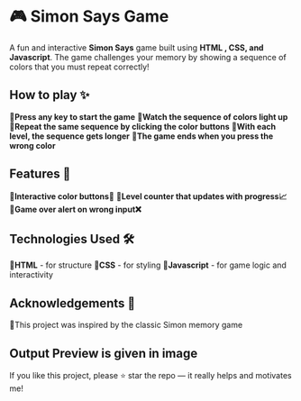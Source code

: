 # 🎮 Simon Says Game

A fun and interactive **Simon Says** game built using **HTML , CSS, and Javascript**.
The game challenges your memory by showing a sequence of colors that you must repeat correctly!

##  How to play ✨
🔹**Press any key to start the game**
🔹**Watch the sequence of colors light up**
🔹**Repeat the same sequence by clicking the color buttons**
🔹**With each level, the sequence gets longer**
🔹**The game ends when you press the wrong color**

## Features 🚀
🔹**Interactive color buttons🎨**
🔹**Level counter that updates with progress📈**
🔹**Game over alert on wrong input❌**

## Technologies Used 🛠️
🔹**HTML** - for structure
🔹**CSS**  - for styling
🔹**Javascript** - for game logic and interactivity

## Acknowledgements 🙌
🔹This project was inspired by the classic Simon memory game

## Output Preview is given in image 

If you like this project, please ⭐️ star the repo — it really helps and motivates me!
